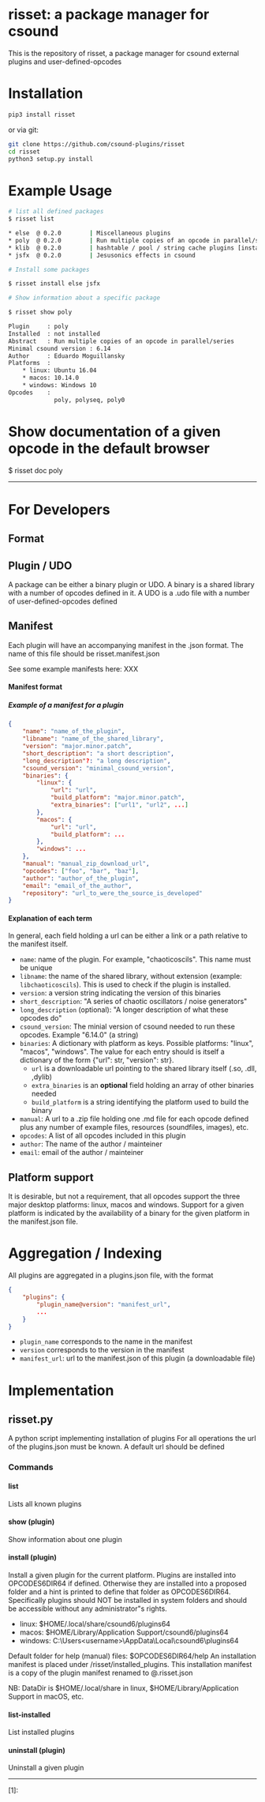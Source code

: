 # risset: a package manager for csound

This is the repository of risset, a package manager for csound external
plugins and user-defined-opcodes

# Installation

```bash
pip3 install risset
```

or via git:

```bash
git clone https://github.com/csound-plugins/risset
cd risset
python3 setup.py install
```

# Example Usage


```bash
# list all defined packages
$ risset list

* else  @ 0.2.0        | Miscellaneous plugins 
* poly  @ 0.2.0        | Run multiple copies of an opcode in parallel/series
* klib  @ 0.2.0        | hashtable / pool / string cache plugins [installed 0.2.0]
* jsfx  @ 0.2.0        | Jesusonics effects in csound

# Install some packages

$ risset install else jsfx

# Show information about a specific package

$ risset show poly

Plugin     : poly
Installed  : not installed
Abstract   : Run multiple copies of an opcode in parallel/series
Minimal csound version : 6.14
Author     : Eduardo Moguillansky
Platforms  : 
    * linux: Ubuntu 16.04
    * macos: 10.14.0
    * windows: Windows 10
Opcodes    :
             poly, polyseq, poly0
```

# Show documentation of a given opcode in the default browser

$ risset doc poly

-----

# For Developers

## Format

## Plugin / UDO

A package can be either a binary plugin or UDO. A binary is a shared library with a number
of opcodes defined in it. A UDO is a .udo file with a number of user-defined-opcodes defined

## Manifest

Each plugin will have an accompanying manifest in the .json format. The name of this file
should be risset.manifest.json

See some example manifests here: XXX

#### Manifest format

##### Example of a manifest for a plugin

```json
{
    "name": "name_of_the_plugin",
    "libname": "name_of_the_shared_library",
    "version": "major.minor.patch",
    "short_description": "a short description",
    "long_description"?: "a long description",
    "csound_version": "minimal_csound_version",
    "binaries": {
        "linux": {
            "url": "url",
            "build_platform": "major.minor.patch",
            "extra_binaries": ["url1", "url2", ...]
        }, 
        "macos": {
            "url": "url",
            "build_platform": ...
        },
        "windows": ... 
    },
    "manual": "manual_zip_download_url",
    "opcodes": ["foo", "bar", "baz"],
    "author": "author_of_the_plugin",
    "email": "email_of_the_author",
    "repository": "url_to_were_the_source_is_developed"
}
```

#### Explanation of each term

In general, each field holding a url can be either a link or a path relative to
the manifest itself. 

* `name`: name of the plugin. For example, "chaoticoscils". This name must be unique
* `libname`: the name of the shared library, without extension (example: `libchaoticoscils`). 
    This is used to check if the plugin is installed.
* `version`: a version string indicating the version of this binaries
* `short_description`: "A series of chaotic oscillators / noise generators"
* `long_description` (optional): "A longer description of what these opcodes do"
* `csound_version`: The minial version of csound needed to run these opcodes. Example "6.14.0" (a string)
* `binaries`: A dictionary with platform as keys. Possible platforms: "linux", "macos", "windows". 
    The value for each entry should is itself a dictionary of the form {"url": str, "version": str}. 
    * `url` is a downloadable url pointing to the shared library itself (.so, .dll, ,dylib)
    * `extra_binaries` is an **optional** field holding an array of other binaries needed
    * `build_platform` is a string identifying the platform used to build the binary
* `manual`: A url to a .zip file holding one .md file for each opcode defined plus any number of 
    example files, resources (soundfiles, images), etc.
* `opcodes`: A list of all opcodes included in this plugin
* `author`: The name of the author / mainteiner
* `email`: email of the author / mainteiner

## Platform support

It is desirable, but not a requirement, that all opcodes support the three major desktop
platforms: linux, macos and windows. Support for a given platform is indicated by the availability of
a binary for the given platform in the manifest.json file. 

# Aggregation / Indexing

All plugins are aggregated in a plugins.json file, with the format

```json
{
    "plugins": {
        "plugin_name@version": "manifest_url",
        ...    
    }
}
```

* `plugin_name` corresponds to the name in the manifest
* `version` corresponds to the version in the manifest
* `manifest_url`: url to the manifest.json of this plugin (a downloadable file)

# Implementation

## risset.py

A python script implementing installation of plugins
For all operations the url of the plugins.json must be known. A default url should be 
defined

### Commands

#### list

Lists all known plugins

#### show (plugin)

Show information about one plugin   

#### install (plugin)   

Install a given plugin for the current platform. Plugins are installed into
OPCODES6DIR64 if defined. Otherwise they are installed into a proposed folder
and a hint is printed to define that folder as OPCODES6DIR64. Specifically plugins
should NOT be installed in system folders and should be accessible without any
administrator"s rights. 


* linux: $HOME/.local/share/csound6/plugins64
* macos: $HOME/Library/Application Support/csound6/plugins64
* windows: C:\Users\<username>\AppData\Local\csound6\plugins64

Default folder for help (manual) files: $OPCODES6DIR64/help
An installation manifest is placed under <DataDir>/risset/installed_plugins. This installation manifest
is a copy of the plugin manifest renamed to <plugin-name>@<version>.risset.json

NB: DataDir is $HOME/.local/share in linux, $HOME/Library/Application Support in macOS, etc.

#### list-installed

List installed plugins

#### uninstall (plugin)

Uninstall a given plugin



-------------
[1]: 